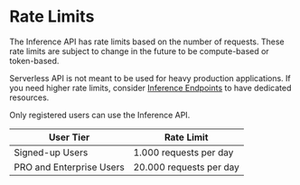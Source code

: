 # Rate Limits

The Inference API has rate limits based on the number of requests. These rate limits are subject to change in the future to be compute-based or token-based. 

Serverless API is not meant to be used for heavy production applications. If you need higher rate limits, consider [Inference Endpoints](https://huggingface.co/docs/inference-endpoints) to have dedicated resources.

Only registered users can use the Inference API.


| User Tier           | Rate Limit                |
|---------------------|---------------------------|
| Signed-up Users     | 1.000 requests per day     |
| PRO and Enterprise Users           | 20.000 requests per day    |